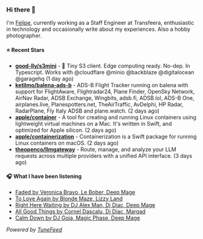 ### Hi there 👋

I'm [Felipe](https://felipevm.com), currently working as a Staff Engineer at Transfeera, enthusiastic in technology and occasionally write about my experiences. Also a hobby photographer.

#### ⭐ Recent Stars
- **[good-lly/s3mini](https://github.com/good-lly/s3mini)** - 👶 Tiny S3 client. Edge computing ready. No-dep. In Typescript. Works with @cloudflare @minio @backblaze @digitalocean @garagehq (1 day ago)
- **[ketilmo/balena-ads-b](https://github.com/ketilmo/balena-ads-b)** - ADS-B Flight Tracker running on balena with support for FlightAware, Flightradar24, Plane Finder, OpenSky Network, AirNav Radar, ADSB Exchange, Wingbits, adsb.fi, ADSB.lol, ADS-B One, airplanes.live, Planespotters.net, TheAirTraffic, AvDelphi, HP Radar, RadarPlane, Fly Italy ADSB and plane.watch. (2 days ago)
- **[apple/container](https://github.com/apple/container)** - A tool for creating and running Linux containers using lightweight virtual machines on a Mac. It&#39;s written in Swift, and optimized for Apple silicon.  (2 days ago)
- **[apple/containerization](https://github.com/apple/containerization)** - Containerization is a Swift package for running Linux containers on macOS. (2 days ago)
- **[theopenco/llmgateway](https://github.com/theopenco/llmgateway)** - Route, manage, and analyze your LLM requests across multiple providers with a unified API interface. (3 days ago)

#### 🎧 What I have been listening
- [Faded by Veronica Bravo, Le Bober, Deep Mage](https://open.spotify.com/track/2rPopD6UNKBAz6SWs075N8)
- [To Love Again by Blonde Maze, Lizzy Land](https://open.spotify.com/track/52tlNyruZmDlFIviY0nqrg)
- [Right Here Waiting by DJ Alex Man, Dj Diac, Deep Mage](https://open.spotify.com/track/23KA3l4ItJMlnCTFO0Q3oC)
- [All Good Things by Cornel Dascalu, Dj Diac, Margad](https://open.spotify.com/track/3a7sdvMzjQwUjC12Aampe0)
- [Calm Down by DJ Goja, Magic Phase, Deep Mage](https://open.spotify.com/track/28Y0lMcpwX7eZyMVfhbaUm)

_Powered by [TuneFeed](https://tunefeed.app?ref=github.com)_
